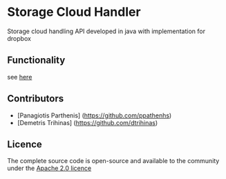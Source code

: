 Storage Cloud Handler
===================
Storage cloud handling API developed in java with implementation for dropbox

Functionality
-------------
see [here](https://github.com/UCY-LINC-LAB/StorageCloudHandler/blob/master/StorageCloudHandler/src/cy/ac/ucy/cs/linc/storagecloud/ICloudStorageHandler.java)

Contributors
------------
- [Panagiotis Parthenis] (https://github.com/ppathenhs)
- [Demetris Trihinas] (https://github.com/dtrihinas)

Licence
---------------
The complete source code is open-source and available to the community under the [Apache 2.0 licence](http://www.apache.org/licenses/LICENSE-2.0.html)
